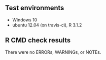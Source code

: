 ## Test environments
* Windows 10
* ubuntu 12.04 (on travis-ci), R 3.1.2

## R CMD check results
There were no ERRORs,  WARNINGs, or NOTEs. 
